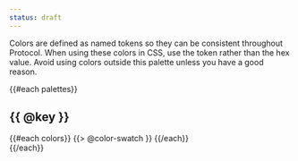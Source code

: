 ```yaml
---
status: draft
---
```


Colors are defined as named tokens so they can be consistent throughout Protocol. When using these colors in CSS, use the token rather than the hex value. Avoid using colors outside this palette unless you have a good reason.

{{#each palettes}}
  <h2 class="docs-palette-title">{{ @key }}</h2>
  <section class="docs-swatch-gallery">
  {{#each colors}}
  {{> @color-swatch }}
  {{/each}}
  </section>
{{/each}}
